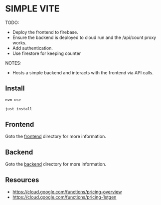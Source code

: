 # SIMPLE VITE

TODO:

* Deploy the frontend to firebase.
* Ensure the backend is deployed to cloud run and the /api/count proxy works.
* Add authentication.
* Use firestore for keeping counter

NOTES:

* Hosts a simple backend and interacts with the frontend via API calls.

## Install

```sh
nvm use

just install
```

## Frontend

Goto the [frontend](./frontend/README.md) directory for more information.

## Backend

Goto the [backend](./backend/README.md) directory for more information.

## Resources

* https://cloud.google.com/functions/pricing-overview
* https://cloud.google.com/functions/pricing-1stgen